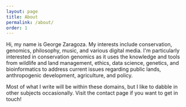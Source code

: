 ```yaml
---
layout: page
title: About
permalink: /about/
order: 1
---
```

Hi, my name is George Zaragoza. My interests include conservation, genomics, philosophy, music, and various digital media. I'm particularly interested in conservation genomics as it uses the knowledge and tools from wildlife and land management, ethics, data science, genetics, and bioinformatics to address current issues regarding public lands, anthropogenic development, agriculture, and policy.

Most of what I write will be within these domains, but I like to dabble in other subjects occasionally. Visit the contact page if you want to get in touch!


